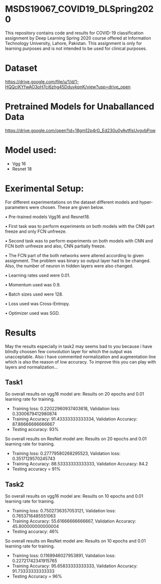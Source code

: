 # MSDS19067_COVID19_DLSpring2020
This repository contains code and results for COVID-19 classification assignment by Deep Learning Spring 2020 course offered at Information Technology University, Lahore, Pakistan. This assignment is only for learning purposes and is not intended to be used for clinical purposes.

# Dataset
https://drive.google.com/file/u/1/d/1-HQQciKYfwAO3oH7ci6zhg45DduvkpnK/view?usp=drive_open

# Pretrained Models for Unaballanced Data
https://drive.google.com/open?id=18gm12p4rG_Ed230u0yAvtfIsUvgvbPow

# Model used:
- Vgg 16
- Resnet 18

# Exerimental Setup:
For different experimentations on the dataset different models and hyper-parameters were chosen. These are given below.

• Pre-trained models Vgg16 and Resnet18.

• First task was to perform experiments on both models with the CNN part freeze and only FCN unfreeze.

• Second task was to perform experiments on both models with CNN and FCN both unfreeze and also, CNN partially freeze.

• The FCN part of the both networks were altered according to given assignment. The problem was binary so output layer had to be changed. Also, the number of neuron in hidden layers were also changed.

• Learning rates used were 0.01.

• Momentum used was 0.9.

• Batch sizes used were 128.

• Loss used was Cross-Entropy.

• Optimizer used was SGD.


# Results
May the results especially in task2 may seems bad to you because i have blindly choosen few convolution layer for which the output was unacceptable. Also i have commented normalization and augmentation line which is also the reason of low accuracy. To improve this you can play with layers and normalization...

## Task1
So overall results on vgg16 model are:
Results on 20 epochs and 0.01 learning rate for training. 
- Training loss:  0.22022960937403618, Validation loss:  0.3300679412980874
- Training Accuracy:  91.43333333333334, Validation Accuracy:  87.86666666666667
- Testing accuracy: 93%


So overall results on ResNet model are:
Results on 20 epochs and 0.01 learning rate for training.
- Training loss:  0.27779580268295523, Validation loss:  0.3517129570245743
- Training Accuracy:  88.53333333333333, Validation Accuracy:  84.2
- Testing accuracy = 91%

## Task2
So overall results on vgg16 model are:
Results on 10 epochs and 0.01 learning rate for training. 
- Training loss:  0.7502736357053121, Validation loss:  0.7653716485551063
- Training Accuracy:  55.61666666666667, Validation Accuracy:  45.800000000000004
- Testing accuracy: 46%


So overall results on ResNet model are:
Results on 10 epochs and 0.01 learning rate for training.
- Training loss:  0.1168946027953891, Validation loss:  0.22721742341915765
- Training Accuracy:  95.65833333333333, Validation Accuracy: 91.73333333333333
- Testing Accuracy = 96%

